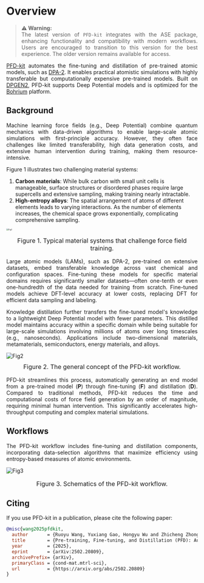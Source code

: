 # Overview
<style>
  p {
    text-align: justify;
  }
</style>
> **⚠️ Warning:**  
> The latest version of `PFD-kit` integrates with the ASE package, enhancing functionality and compatibility with modern workflows. Users are encouraged to transition to this version for the best experience. The older version remains available for access.

[PFD-kit](https://github.com/ruoyuwang1995nya/dp-distill) automates the fine-tuning and distillation of pre-trained atomic models, such as [DPA-2](https://github.com/deepmodeling/deepmd-kit.git). It enables practical atomistic simulations with highly transferable but computationally expensive pre-trained models. Built on [DPGEN2](https://github.com/deepmodeling/dpgen2), PFD-kit supports Deep Potential models and is optimized for the [Bohrium](https://bohrium.dp.tech) platform.

## Background
Machine learning force fields (e.g., Deep Potential) combine quantum mechanics with data-driven algorithms to enable large-scale atomic simulations with first-principle accuracy. However, they often face challenges like limited transferability, high data generation costs, and extensive human intervention during training, making them resource-intensive. 

Figure 1 illustrates two challenging material systems:
1. **Carbon materials**: While bulk carbon with small unit cells is manageable, surface structures or disordered phases require large supercells and extensive sampling, making training nearly intractable.
2. **High-entropy alloys**: The spatial arrangement of atoms of different elements leads to varying interactions. As the number of elements increases, the chemical space grows exponentially, complicating comprehensive sampling.

<div>
    <img src="../_static/mat_sys.png" alt="Fig1" style="zoom: 35%;">
    <p style='font-size:1.0rem; font-weight:none;text-align: center'>Figure 1. Typical material systems that challenge force field training.</p>
</div>

Large atomic models (LAMs), such as DPA-2, pre-trained on extensive datasets, embed transferable knowledge across vast chemical and configuration spaces. Fine-tuning these models for specific material domains requires significantly smaller datasets—often one-tenth or even one-hundredth of the data needed for training from scratch. Fine-tuned models achieve DFT-level accuracy at lower costs, replacing DFT for efficient data sampling and labeling. 

Knowledge distillation further transfers the fine-tuned model's knowledge to a lightweight Deep Potential model with fewer parameters. This distilled model maintains accuracy within a specific domain while being suitable for large-scale simulations involving millions of atoms over long timescales (e.g., nanoseconds). Applications include two-dimensional materials, metamaterials, semiconductors, energy materials, and alloys.

<div>
    <img src="../_static/pfd-concept.png" alt="Fig2" style="zoom: 100%;">
    <p style='font-size:1.0rem; font-weight:none;text-align: center; margin-top: 10px;'>Figure 2. The general concept of the PFD-kit workflow.</p>
</div>

PFD-kit streamlines this process, automatically generating an end model from a pre-trained model (**P**) through fine-tuning (**F**) and distillation (**D**). Compared to traditional methods, PFD-kit reduces the time and computational costs of force field generation by an order of magnitude, requiring minimal human intervention. This significantly accelerates high-throughput computing and complex material simulations.

## Workflows 
The PFD-kit workflow includes fine-tuning and distillation components, incorporating data-selection algorithms that maximize efficiency using entropy-based measures of atomic environments.
<div>
    <img src="../_static/pfd-kit-workflow.png" alt="Fig3" style="zoom: 100%;">
    <p style='font-size:1.0rem; font-weight:none;text-align: center'>Figure 3. Schematics of the PFD-kit workflow.</p>
</div>

## Citing 
If you use PFD-kit in a publication, please cite the following paper:
```bibtex
@misc{wang2025pfdkit,
  author       = {Ruoyu Wang, Yuxiang Gao, Hongyu Wu and Zhicheng Zhong},
  title        = {Pre-training, Fine-tuning, and Distillation (PFD): Automatically Generating Machine Learning Force Fields from Universal Models},
  year         = {2025},
  eprint       = {arXiv:2502.20809},
  archivePrefix= {arXiv},
  primaryClass = {cond-mat.mtrl-sci},
  url          = {https://arxiv.org/abs/2502.20809}
}
```
